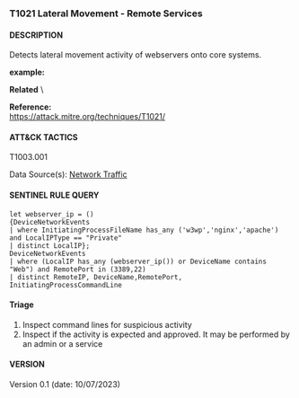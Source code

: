 ### T1021 Lateral Movement - Remote Services   
  

####  DESCRIPTION  
Detects lateral movement activity of webservers onto core systems.  


**example:**  
    


**Related** \
        


**Reference:**  
https://attack.mitre.org/techniques/T1021/    


####  ATT&CK TACTICS    
T1003.001    

Data Source(s): [Network Traffic](https://attack.mitre.org/datasources/DS0029)  


#### SENTINEL RULE QUERY   

~~~
let webserver_ip = ()
{DeviceNetworkEvents
| where InitiatingProcessFileName has_any ('w3wp','nginx','apache') and LocalIPType == "Private"
| distinct LocalIP};
DeviceNetworkEvents
| where (LocalIP has_any (webserver_ip()) or DeviceName contains "Web") and RemotePort in (3389,22)
| distinct RemoteIP, DeviceName,RemotePort, InitiatingProcessCommandLine
~~~


#### Triage  

1. Inspect command lines for suspicious activity   
2. Inspect if the activity is expected and approved. It may be performed by an admin or a service  


#### VERSION  
Version 0.1 (date: 10/07/2023)  

